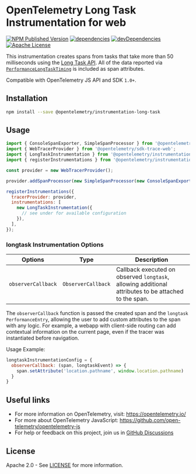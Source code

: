 # OpenTelemetry Long Task Instrumentation for web

[![NPM Published Version][npm-img]][npm-url]
[![dependencies][dependencies-image]][dependencies-url]
[![devDependencies][devDependencies-image]][devDependencies-url]
[![Apache License][license-image]][license-image]

This instrumentation creates spans from tasks that take more than 50 milliseconds using the [Long Task API][mdn-long-task].
All of the data reported via [`PerformanceLongTaskTiming`][mdn-performance-long-task-timing] is included as span attributes.

Compatible with OpenTelemetry JS API and SDK `1.0+`.

## Installation

```bash
npm install --save @opentelemetry/instrumentation-long-task
```

## Usage

```js
import { ConsoleSpanExporter, SimpleSpanProcessor } from '@opentelemetry/sdk-trace-base';
import { WebTracerProvider } from '@opentelemetry/sdk-trace-web';
import { LongTaskInstrumentation } from '@opentelemetry/instrumentation-long-task';
import { registerInstrumentations } from '@opentelemetry/instrumentation';

const provider = new WebTracerProvider();

provider.addSpanProcessor(new SimpleSpanProcessor(new ConsoleSpanExporter()));

registerInstrumentations({
  tracerProvider: provider,
  instrumentations: [
    new LongTaskInstrumentation({
      // see under for available configuration
    }),
  ],
});
```

### longtask Instrumentation Options

| Options | Type | Description |
| --- | --- | --- |
| `observerCallback` | `ObserverCallback` | Callback executed on observed `longtask`, allowing additional attributes to be attached to the span. |

The `observerCallback` function is passed the created span and the `longtask` `PerformanceEntry`,
allowing the user to add custom attributes to the span with any logic.
For example, a webapp with client-side routing can add contextual information on the current page,
even if the tracer was instantiated before navigation.

Usage Example:

```js
longtaskInstrumentationConfig = {
  observerCallback: (span, longtaskEvent) => {
    span.setAttribute('location.pathname', window.location.pathname)
  }
}
```

## Useful links

- For more information on OpenTelemetry, visit: <https://opentelemetry.io/>
- For more about OpenTelemetry JavaScript: <https://github.com/open-telemetry/opentelemetry-js>
- For help or feedback on this project, join us in [GitHub Discussions][discussions-url]

## License

Apache 2.0 - See [LICENSE][license-url] for more information.

[discussions-url]: https://github.com/open-telemetry/opentelemetry-js/discussions
[license-url]: https://github.com/open-telemetry/opentelemetry-js/blob/main/LICENSE
[license-image]: https://img.shields.io/badge/license-Apache_2.0-green.svg?style=flat
[dependencies-image]: https://status.david-dm.org/gh/open-telemetry/opentelemetry-js-contrib.svg?path=plugins%2Fweb%2Fopentelemetry-instrumentation-long-task
[dependencies-url]: https://david-dm.org/open-telemetry/opentelemetry-js-contrib?path=plugins%2Fweb%2Fopentelemetry-instrumentation-long-task
[devDependencies-image]: https://status.david-dm.org/gh/open-telemetry/opentelemetry-js-contrib.svg?path=plugins%2Fweb%2Fopentelemetry-instrumentation-long-task&type=dev
[devDependencies-url]: https://david-dm.org/open-telemetry/opentelemetry-js-contrib?path=plugins%2Fweb%2Fopentelemetry-instrumentation-long-task&type=dev
[npm-url]: https://www.npmjs.com/package/@opentelemetry/instrumentation-long-task
[npm-img]: https://badge.fury.io/js/%40opentelemetry%2Finstrumentation-long-task.svg
[mdn-long-task]: https://developer.mozilla.org/en-US/docs/Web/API/Long_Tasks_API
[mdn-performance-long-task-timing]: https://developer.mozilla.org/en-US/docs/Web/API/PerformanceLongTaskTiming
